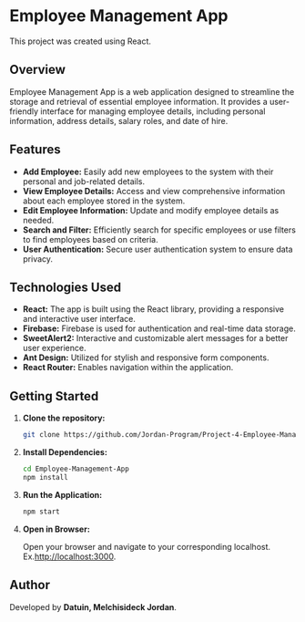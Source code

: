 # Employee Management App

This project was created using React.

## Overview

Employee Management App is a web application designed to streamline the storage and retrieval of essential employee information. It provides a user-friendly interface for managing employee details, including personal information, address details, salary roles, and date of hire.

## Features

- **Add Employee:** Easily add new employees to the system with their personal and job-related details.
- **View Employee Details:** Access and view comprehensive information about each employee stored in the system.
- **Edit Employee Information:** Update and modify employee details as needed.
- **Search and Filter:** Efficiently search for specific employees or use filters to find employees based on criteria.
- **User Authentication:** Secure user authentication system to ensure data privacy.

## Technologies Used

- **React:** The app is built using the React library, providing a responsive and interactive user interface.
- **Firebase:** Firebase is used for authentication and real-time data storage.
- **SweetAlert2:** Interactive and customizable alert messages for a better user experience.
- **Ant Design:** Utilized for stylish and responsive form components.
- **React Router:** Enables navigation within the application.

## Getting Started

1. **Clone the repository:**

    ```bash
    git clone https://github.com/Jordan-Program/Project-4-Employee-Management-Dashboard.git
    ```

2. **Install Dependencies:**

    ```bash
    cd Employee-Management-App
    npm install
    ```

3. **Run the Application:**

    ```bash
    npm start
    ```

4. **Open in Browser:**

    Open your browser and navigate to your corresponding localhost. 
   Ex.[http://localhost:3000](http://localhost:3000).

## Author

Developed by **Datuin, Melchisideck Jordan**.